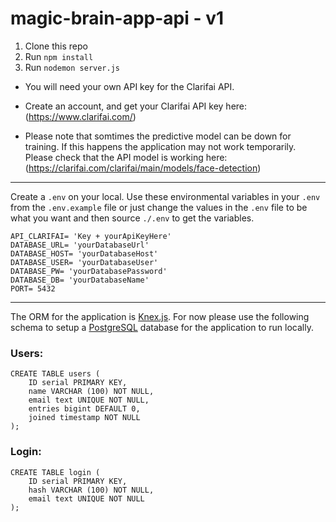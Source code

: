# magic-brain-app-api - v1

1. Clone this repo
2. Run `npm install`
3. Run `nodemon server.js`

* You will need your own API key for the Clarifai API.

* Create an account, and get your Clarifai API key here: (https://www.clarifai.com/)

* Please note that somtimes the predictive model can be down for training. If this happens the application may not work temporarily. Please check that the API model is working here: (https://clarifai.com/clarifai/main/models/face-detection)
---  
Create a `.env` on your local. Use these environmental variables in your `.env` from the `.env.example` file or just change the values in the `.env` file to be what you want and then source `./.env` to get the variables. 
~~~
API_CLARIFAI= 'Key + yourApiKeyHere'
DATABASE_URL= 'yourDatabaseUrl'
DATABASE_HOST= 'yourDatabaseHost'
DATABASE_USER= 'yourDatabaseUser'
DATABASE_PW= 'yourDatabasePassword'
DATABASE_DB= 'yourDatabaseName'
PORT= 5432
~~~
---
The ORM for the application is [Knex.js](https://knexjs.org/guide/). For now please use the following schema to setup a [PostgreSQL](https://www.postgresql.org/) database for the application to run locally.
### Users:
~~~
CREATE TABLE users (
	ID serial PRIMARY KEY,
	name VARCHAR (100) NOT NULL,
	email text UNIQUE NOT NULL,
	entries bigint DEFAULT 0,
	joined timestamp NOT NULL
);
~~~
### Login:
~~~
CREATE TABLE login (
	ID serial PRIMARY KEY,
	hash VARCHAR (100) NOT NULL,
	email text UNIQUE NOT NULL
);
~~~
